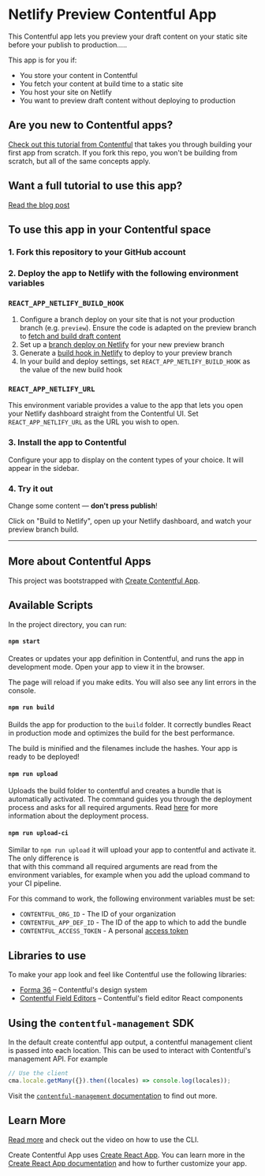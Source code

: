 # Netlify Preview Contentful App

This Contentful app lets you preview your draft content on your static site before your publish to production.....

This app is for you if:

- You store your content in Contentful
- You fetch your content at build time to a static site
- You host your site on Netlify
- You want to preview draft content without deploying to production

## Are you new to Contentful apps?

[Check out this tutorial from Contentful](https://www.contentful.com/developers/docs/extensibility/app-framework/tutorial/)
that takes you through building your first app from scratch. If you fork this repo, you won't be building from scratch,
but all of the same concepts apply.

## Want a full tutorial to use this app?

[Read the blog post](https://ntl.fyi/3vcrRDl)

## To use this app in your Contentful space

### 1. Fork this repository to your GitHub account

### 2. Deploy the app to Netlify with the following environment variables

### `REACT_APP_NETLIFY_BUILD_HOOK`

1. Configure a branch deploy on your site that is not your production branch (e.g. `preview`). Ensure the code is
   adapted on the preview branch to
   [fetch and build draft content](https://www.contentful.com/developers/docs/references/content-preview-api/)
2. Set up a [branch deploy on Netlify](https://docs.netlify.com/site-deploys/overview/#branch-deploy-controls) for your
   new preview branch
3. Generate a [build hook in Netlify](https://docs.netlify.com/configure-builds/build-hooks/) to deploy to your preview
   branch
4. In your build and deploy settings, set `REACT_APP_NETLIFY_BUILD_HOOK` as the value of the new build hook

### `REACT_APP_NETLIFY_URL`

This environment variable provides a value to the app that lets you open your Netlify dashboard straight from the
Contentful UI. Set `REACT_APP_NETLIFY_URL` as the URL you wish to open.

### 3. Install the app to Contentful

Configure your app to display on the content types of your choice. It will appear in the sidebar.

### 4. Try it out

Change some content — **don't press publish**!

Click on "Build to Netlify", open up your Netlify dashboard, and watch your preview branch build.

---

## More about Contentful Apps

This project was bootstrapped with [Create Contentful App](https://github.com/contentful/create-contentful-app).

## Available Scripts

In the project directory, you can run:

#### `npm start`

Creates or updates your app definition in Contentful, and runs the app in development mode. Open your app to view it in
the browser.

The page will reload if you make edits. You will also see any lint errors in the console.

#### `npm run build`

Builds the app for production to the `build` folder. It correctly bundles React in production mode and optimizes the
build for the best performance.

The build is minified and the filenames include the hashes. Your app is ready to be deployed!

#### `npm run upload`

Uploads the build folder to contentful and creates a bundle that is automatically activated. The command guides you
through the deployment process and asks for all required arguments. Read
[here](https://www.contentful.com/developers/docs/extensibility/app-framework/create-contentful-app/#deploy-with-contentful)
for more information about the deployment process.

#### `npm run upload-ci`

Similar to `npm run upload` it will upload your app to contentful and activate it. The only difference is  
that with this command all required arguments are read from the environment variables, for example when you add the
upload command to your CI pipeline.

For this command to work, the following environment variables must be set:

- `CONTENTFUL_ORG_ID` - The ID of your organization
- `CONTENTFUL_APP_DEF_ID` - The ID of the app to which to add the bundle
- `CONTENTFUL_ACCESS_TOKEN` - A personal
  [access token](https://www.contentful.com/developers/docs/references/content-management-api/#/reference/personal-access-tokens)

## Libraries to use

To make your app look and feel like Contentful use the following libraries:

- [Forma 36](https://f36.contentful.com/) – Contentful's design system
- [Contentful Field Editors](https://www.contentful.com/developers/docs/extensibility/field-editors/) – Contentful's
  field editor React components

## Using the `contentful-management` SDK

In the default create contentful app output, a contentful management client is passed into each location. This can be
used to interact with Contentful's management API. For example

```js
// Use the client
cma.locale.getMany({}).then((locales) => console.log(locales));
```

Visit the
[`contentful-management` documentation](https://www.contentful.com/developers/docs/extensibility/app-framework/sdk/#using-the-contentful-management-library)
to find out more.

## Learn More

[Read more](https://www.contentful.com/developers/docs/extensibility/app-framework/create-contentful-app/) and check out
the video on how to use the CLI.

Create Contentful App uses [Create React App](https://create-react-app.dev/). You can learn more in the
[Create React App documentation](https://facebook.github.io/create-react-app/docs/getting-started) and how to further
customize your app.
